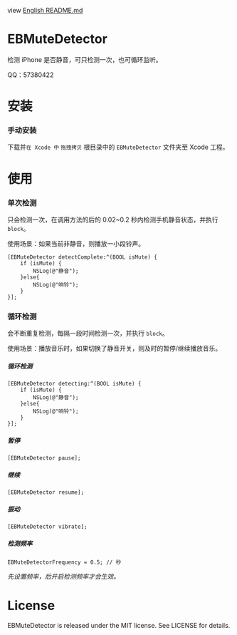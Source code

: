 view [English README.md](/README.md)

# EBMuteDetector
检测 iPhone 是否静音，可只检测一次，也可循环监听。

QQ：57380422



# 安装

### 手动安装

下载并`在 Xcode 中` `拖拽拷贝` 根目录中的 `EBMuteDetector` 文件夹至 Xcode 工程。



# 使用

### 单次检测

只会检测一次，在调用方法的后的 0.02~0.2 秒内检测手机静音状态，并执行 `block`。

使用场景：如果当前非静音，则播放一小段铃声。

```objc
[EBMuteDetector detectComplete:^(BOOL isMute) {
	if (isMute) {
		NSLog(@"静音");
	}else{
		NSLog(@"响铃");
	}
}];
```



### 循环检测

会不断重复检测，每隔一段时间检测一次，并执行 `block`。

使用场景：播放音乐时，如果切换了静音开关，则及时的暂停/继续播放音乐。

##### 循环检测

```objc
[EBMuteDetector detecting:^(BOOL isMute) {
    if (isMute) {
        NSLog(@"静音");
    }else{
        NSLog(@"响铃");
    }
}];
```

##### 暂停

```objc
[EBMuteDetector pause];
```

##### 继续

```objc
[EBMuteDetector resume];
```

##### 振动

```objc
[EBMuteDetector vibrate];
```

##### 检测频率

```objc
EBMuteDetectorFrequency = 0.5; // 秒
```

*先设置频率，后开启检测频率才会生效。*



# License

EBMuteDetector is released under the MIT license. See LICENSE for details.
